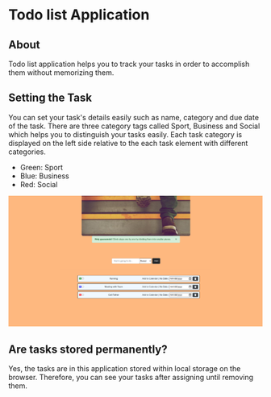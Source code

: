 # Todo list Application

## About 

Todo list application helps you to track your tasks in order to accomplish them without memorizing them. 

## Setting the Task
You can set your task's details easily such as name, category and due date of the task. There are three category tags called Sport, Business and Social which helps you to distinguish your tasks easily. Each task category is displayed on the left side relative to the each task element with different categories.

- Green: Sport
- Blue: Business
- Red: Social

![todoapp](./todoapp.png)

## Are tasks stored permanently?

Yes, the tasks are in this application stored within local storage on the browser. Therefore, you can see your tasks after assigning until removing them.